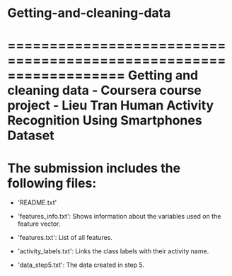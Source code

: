 # Getting-and-cleaning-data
==================================================================
Getting and cleaning data - Coursera course project - Lieu Tran
Human Activity Recognition Using Smartphones Dataset
==================================================================


The submission includes the following files:
=========================================

- 'README.txt'

- 'features_info.txt': Shows information about the variables used on the feature vector.

- 'features.txt': List of all features.

- 'activity_labels.txt': Links the class labels with their activity name.

- 'data_step5.txt': The data created in step 5.
